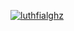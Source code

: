 [![luthfialghz](https://circleci.com/gh/luthfialghz/submisison-made-final.svg?style=svg)](https://circleci.com/gh/luthfialghz/submisison-made-final)
